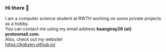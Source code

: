 ### Hi there 👋
I am a computer science student at RWTH working on some private projects as a hobby.  
You can contact me using my email address **kaangiray26 (at) protonmail.com**.  
Also, check out my website!  
https://kgbzen.github.io/  

<!--
**f34rl00/f34rl00** is a ✨ _special_ ✨ repository because its `README.md` (this file) appears on your GitHub profile.

Here are some ideas to get you started:

- 🔭 I’m currently working on ...
- 🌱 I’m currently learning ...
- 👯 I’m looking to collaborate on ...
- 🤔 I’m looking for help with ...
- 💬 Ask me about ...
- 📫 How to reach me: ...
- 😄 Pronouns: ...
- ⚡ Fun fact: ...
-->
